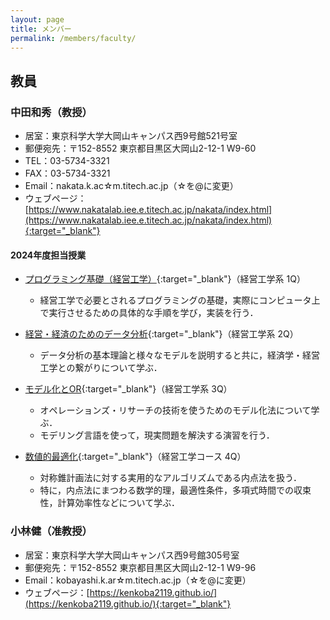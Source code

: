 ```yaml
---
layout: page
title: メンバー
permalink: /members/faculty/
---
```


## 教員

### 中田和秀（教授）

- 居室：東京科学大学大岡山キャンパス西9号館521号室
- 郵便宛先：〒152-8552 東京都目黒区大岡山2-12-1 W9-60
- TEL：03-5734-3321
- FAX：03-5734-3321
- Email：nakata.k.ac☆m.titech.ac.jp（☆を@に変更）
- ウェブページ：[https://www.nakatalab.iee.e.titech.ac.jp/nakata/index.html](https://www.nakatalab.iee.e.titech.ac.jp/nakata/index.html){:target="_blank"}

#### 2024年度担当授業

- [プログラミング基礎（経営工学）](https://www.ocw.titech.ac.jp/index.php?module=General&action=T0300&GakubuCD=2&GakkaCD=321900&KeiCD=19&KougiCD=202402092&Nendo=2024&lang=JA&vid=03){:target="_blank"}（経営工学系 1Q）
  - 経営工学で必要とされるプログラミングの基礎，実際にコンピュータ上で実行させるための具体的な手順を学び，実装を行う．

- [経営・経済のためのデータ分析](https://www.ocw.titech.ac.jp/index.php?module=General&action=T0300&GakubuCD=2&GakkaCD=321900&KeiCD=19&KougiCD=202402129&Nendo=2024&lang=JA&vid=03){:target="_blank"}（経営工学系 2Q）
  - データ分析の基本理論と様々なモデルを説明すると共に，経済学・経営工学との繋がりについて学ぶ．

- [モデル化とOR](https://www.ocw.titech.ac.jp/index.php?module=General&action=T0300&GakubuCD=2&GakkaCD=321900&KeiCD=19&KougiCD=202432438&Nendo=2024&lang=JA&vid=03){:target="_blank"}（経営工学系 3Q）
  - オペレーションズ・リサーチの技術を使うためのモデル化法について学ぶ．
  - モデリング言語を使って，現実問題を解決する演習を行う．

- [数値的最適化](https://www.ocw.titech.ac.jp/index.php?module=General&action=T0300&GakubuCD=2&GakkaCD=321919&KeiCD=19&course=19&KougiCD=202404747&Nendo=2024&lang=JA&vid=03){:target="_blank"}（経営工学コース 4Q）
  - 対称錐計画法に対する実用的なアルゴリズムである内点法を扱う．
  - 特に，内点法にまつわる数学的理，最適性条件，多項式時間での収束性，計算効率性などについて学ぶ．

### 小林健（准教授）

- 居室：東京科学大学大岡山キャンパス西9号館305号室
- 郵便宛先：〒152-8552 東京都目黒区大岡山2-12-1 W9-96
- Email：kobayashi.k.ar☆m.titech.ac.jp（☆を@に変更）
- ウェブページ：[https://kenkoba2119.github.io/](https://kenkoba2119.github.io/){:target="_blank"}
